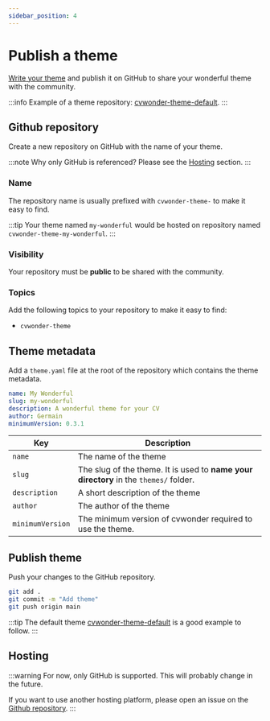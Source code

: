 ```yaml
---
sidebar_position: 4
---
```

# Publish a theme

[Write your theme](write-your-theme.md) and publish it on GitHub to share your wonderful theme with the community.

:::info
Example of a theme repository: [cvwonder-theme-default](https://github.com/germainlefebvre4/cvwonder-theme-default).
:::

## Github repository

Create a new repository on GitHub with the name of your theme.

:::note
Why only GitHub is referenced? Please see the [Hosting](#hosting) section.
:::

### Name

The repository name is usually prefixed with `cvwonder-theme-` to make it easy to find.

:::tip
Your theme named `my-wonderful` would be hosted on repository named `cvwonder-theme-my-wonderful`.
:::

### Visibility

Your repository must be **public** to be shared with the community.

### Topics

Add the following topics to your repository to make it easy to find:

* `cvwonder-theme`

## Theme metadata

Add a `theme.yaml` file at the root of the repository which contains the theme metadata.

```yaml
name: My Wonderful
slug: my-wonderful
description: A wonderful theme for your CV
author: Germain
minimumVersion: 0.3.1
```

| Key | Description |
|-----|-------------|
| `name` | The name of the theme |
| `slug` | The slug of the theme. It is used to **name your directory** in the `themes/` folder. |
| `description`| A short description of the theme |
| `author` | The author of the theme |
| `minimumVersion` | The minimum version of cvwonder required to use the theme. |

## Publish theme

Push your changes to the GitHub repository.

```bash
git add .
git commit -m "Add theme"
git push origin main
```

:::tip
The default theme [cvwonder-theme-default](https://github.com/germainlefebvre4/cvwonder-theme-default) is a good example to follow.
:::

## Hosting

:::warning
For now, only GitHub is supported.
This will probably change in the future.

If you want to use another hosting platform, please open an issue on the [Github repository](https://github.com/germainlefebvre4/cvwonder/issues).
:::
